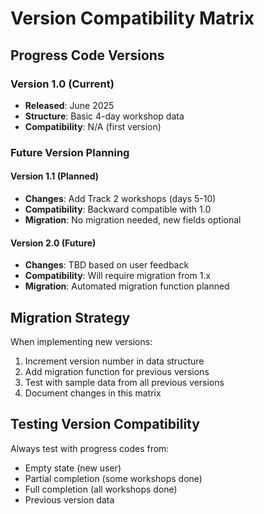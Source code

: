 # Version Compatibility Matrix

## Progress Code Versions

### Version 1.0 (Current)
- **Released**: June 2025
- **Structure**: Basic 4-day workshop data
- **Compatibility**: N/A (first version)

### Future Version Planning

#### Version 1.1 (Planned)
- **Changes**: Add Track 2 workshops (days 5-10)
- **Compatibility**: Backward compatible with 1.0
- **Migration**: No migration needed, new fields optional

#### Version 2.0 (Future)
- **Changes**: TBD based on user feedback
- **Compatibility**: Will require migration from 1.x
- **Migration**: Automated migration function planned

## Migration Strategy

When implementing new versions:
1. Increment version number in data structure
2. Add migration function for previous versions
3. Test with sample data from all previous versions
4. Document changes in this matrix

## Testing Version Compatibility

Always test with progress codes from:
- Empty state (new user)
- Partial completion (some workshops done)
- Full completion (all workshops done)
- Previous version data